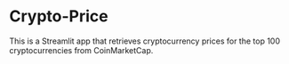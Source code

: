 # Crypto-Price
This is a Streamlit app that retrieves cryptocurrency prices for the top 100 cryptocurrencies from CoinMarketCap.
